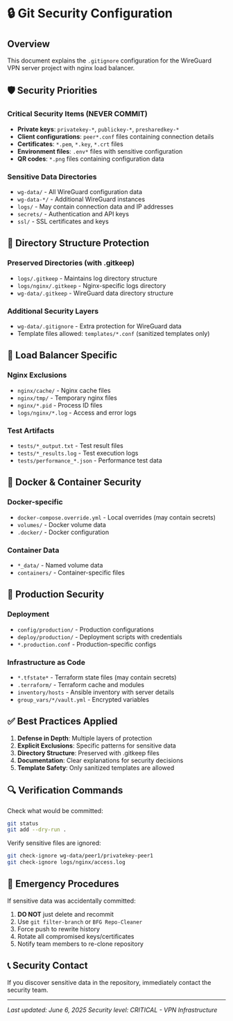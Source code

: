 # 🔒 Git Security Configuration

## Overview
This document explains the `.gitignore` configuration for the WireGuard VPN server project with nginx load balancer.

## 🛡️ Security Priorities

### Critical Security Items (NEVER COMMIT)
- **Private keys**: `privatekey-*`, `publickey-*`, `presharedkey-*`
- **Client configurations**: `peer*.conf` files containing connection details
- **Certificates**: `*.pem`, `*.key`, `*.crt` files
- **Environment files**: `.env*` files with sensitive configuration
- **QR codes**: `*.png` files containing configuration data

### Sensitive Data Directories
- `wg-data/` - All WireGuard configuration data
- `wg-data-*/` - Additional WireGuard instances
- `logs/` - May contain connection data and IP addresses
- `secrets/` - Authentication and API keys
- `ssl/` - SSL certificates and keys

## 📁 Directory Structure Protection

### Preserved Directories (with .gitkeep)
- `logs/.gitkeep` - Maintains log directory structure
- `logs/nginx/.gitkeep` - Nginx-specific logs directory
- `wg-data/.gitkeep` - WireGuard data directory structure

### Additional Security Layers
- `wg-data/.gitignore` - Extra protection for WireGuard data
- Template files allowed: `templates/*.conf` (sanitized templates only)

## 🔄 Load Balancer Specific

### Nginx Exclusions
- `nginx/cache/` - Nginx cache files
- `nginx/tmp/` - Temporary nginx files
- `nginx/*.pid` - Process ID files
- `logs/nginx/*.log` - Access and error logs

### Test Artifacts
- `tests/*_output.txt` - Test result files
- `tests/*_results.log` - Test execution logs
- `tests/performance_*.json` - Performance test data

## 🐳 Docker & Container Security

### Docker-specific
- `docker-compose.override.yml` - Local overrides (may contain secrets)
- `volumes/` - Docker volume data
- `.docker/` - Docker configuration

### Container Data
- `*_data/` - Named volume data
- `containers/` - Container-specific files

## 🚀 Production Security

### Deployment
- `config/production/` - Production configurations
- `deploy/production/` - Deployment scripts with credentials
- `*.production.conf` - Production-specific configs

### Infrastructure as Code
- `*.tfstate*` - Terraform state files (may contain secrets)
- `.terraform/` - Terraform cache and modules
- `inventory/hosts` - Ansible inventory with server details
- `group_vars/*/vault.yml` - Encrypted variables

## ✅ Best Practices Applied

1. **Defense in Depth**: Multiple layers of protection
2. **Explicit Exclusions**: Specific patterns for sensitive data
3. **Directory Structure**: Preserved with .gitkeep files
4. **Documentation**: Clear explanations for security decisions
5. **Template Safety**: Only sanitized templates are allowed

## 🔍 Verification Commands

Check what would be committed:
```bash
git status
git add --dry-run .
```

Verify sensitive files are ignored:
```bash
git check-ignore wg-data/peer1/privatekey-peer1
git check-ignore logs/nginx/access.log
```

## 🚨 Emergency Procedures

If sensitive data was accidentally committed:
1. **DO NOT** just delete and recommit
2. Use `git filter-branch` or `BFG Repo-Cleaner`
3. Force push to rewrite history
4. Rotate all compromised keys/certificates
5. Notify team members to re-clone repository

## 📞 Security Contact
If you discover sensitive data in the repository, immediately contact the security team.

---
*Last updated: June 6, 2025*
*Security level: CRITICAL - VPN Infrastructure*
